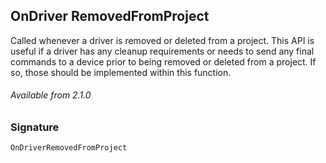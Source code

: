 ## OnDriver RemovedFromProject

Called whenever a driver is removed or deleted from a project. This API is useful if a driver has any cleanup requirements or needs to send any final commands to a device prior to being removed or deleted from a project. If so, those should be implemented within this function.

###### Available from 2.1.0


### Signature

`OnDriverRemovedFromProject`


